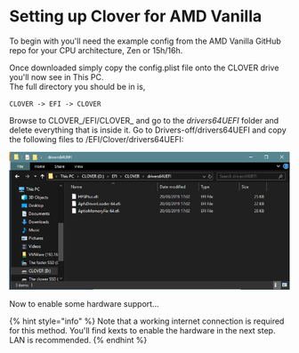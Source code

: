 # Setting up Clover for AMD Vanilla

To begin with you'll need the example config from the AMD Vanilla GitHub repo for your CPU architecture, Zen or 15h/16h.

Once downloaded simply copy the config.plist file onto the CLOVER drive you'll now see in This PC.  
The full directory you should be in is,

```text
CLOVER -> EFI -> CLOVER
```



Browse to CLOVER_/EFI/CLOVER_  and go to the _drivers64UEFI_ folder and delete everything that is inside it. Go to Drivers-off/drivers64UEFI and copy the following files to /EFI/Clover/drivers64UEFI:

![](../.gitbook/assets/assets_-lax0phzkesglvzkf3ep_-laf3yfxfa3o7nc34idu_-laffjfkwxipf9pvbrr4_image.png)

Now to enable some hardware support...

{% hint style="info" %}
Note that a working internet connection is required for this method. You'll find kexts to enable the hardware in the next step. LAN is recommended.
{% endhint %}



